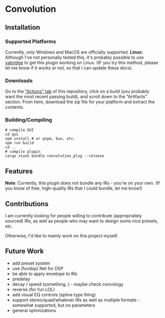 # Convolution
## Installation
### Supported Platforms
Currently, only Windows and MacOS are officially supported. 
**Linux:** Although I've not personally tested this, it's probably possible to use [yabridge](https://github.com/robbert-vdh/yabridge) to get this plugin working on Linux.
(IF you try this method, please let me know if it works or not, so that I can update these docs).
### Downloads
Go to the ["Actions" tab](https://github.com/dvub/convolution_plug/actions) of this repository, click on a build (you probably want the most recent passing build), and scroll down to the "Artifacts" section. From here, download the zip file for your platform and extract the contents.
### Building/Compiling
```shell
# compile GUI
cd gui
npm install # or pnpm, bun, etc.
npm run build
cd ..
# compile plugin
cargo xtask bundle convolution_plug --release
```
## Features
**Note**: Currently, this plugin does not bundle any IRs - you're on your own.
(If you know of free, high-quality IRs that I could bundle, let me know!) 
## Contributions
I am currently looking for people willing to contribute (appropriately sourced) IRs, as well as people who may want to design some nice presets, etc. 

Otherwise, I'd like to mainly work on this project myself. 
## Future Work
- add preset system
- use (fundsp) Net for DSP
- be able to apply envelope to IRs
- predelay
- decay / speed (something..) - maybe check convology
- reverse (for fun LOL)
- add visual EQ controls (spline type thing)
- support stereo/quad/whatever IRs as well as multiple formats - somewhat supported, but no parameters
- general optimizations

